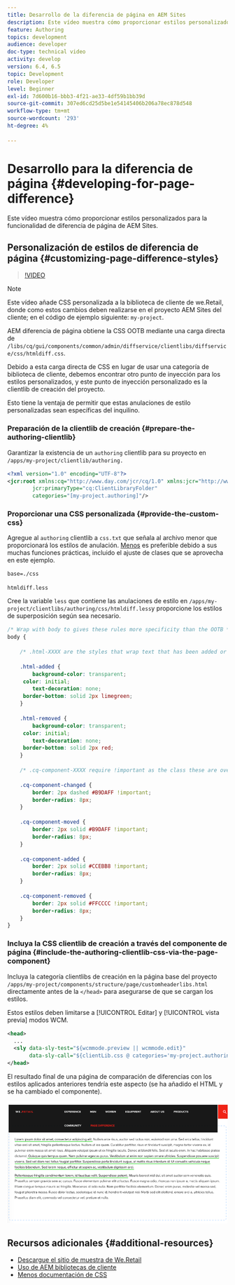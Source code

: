 ```yaml
---
title: Desarrollo de la diferencia de página en AEM Sites
description: Este vídeo muestra cómo proporcionar estilos personalizados para la funcionalidad de diferencia de página de AEM Sites.
feature: Authoring
topics: development
audience: developer
doc-type: technical video
activity: develop
version: 6.4, 6.5
topic: Development
role: Developer
level: Beginner
exl-id: 7d600b16-bbb3-4f21-ae33-4df59b1bb39d
source-git-commit: 307ed6cd25d5be1e54145406b206a78ec878d548
workflow-type: tm+mt
source-wordcount: '293'
ht-degree: 4%

---
```


# Desarrollo para la diferencia de página {#developing-for-page-difference}

Este vídeo muestra cómo proporcionar estilos personalizados para la funcionalidad de diferencia de página de AEM Sites.

## Personalización de estilos de diferencia de página {#customizing-page-difference-styles}

>[!VIDEO](https://video.tv.adobe.com/v/18871/?quality=9&learn=on)

>[!NOTE]
>
>Este vídeo añade CSS personalizada a la biblioteca de cliente de we.Retail, donde como estos cambios deben realizarse en el proyecto AEM Sites del cliente; en el código de ejemplo siguiente: `my-project`.

AEM diferencia de página obtiene la CSS OOTB mediante una carga directa de `/libs/cq/gui/components/common/admin/diffservice/clientlibs/diffservice/css/htmldiff.css`.

Debido a esta carga directa de CSS en lugar de usar una categoría de biblioteca de cliente, debemos encontrar otro punto de inyección para los estilos personalizados, y este punto de inyección personalizado es la clientlib de creación del proyecto.

Esto tiene la ventaja de permitir que estas anulaciones de estilo personalizadas sean específicas del inquilino.

### Preparación de la clientlib de creación {#prepare-the-authoring-clientlib}

Garantizar la existencia de un `authoring` clientlib para su proyecto en `/apps/my-project/clientlib/authoring.`

```xml
<?xml version="1.0" encoding="UTF-8"?>
<jcr:root xmlns:cq="http://www.day.com/jcr/cq/1.0" xmlns:jcr="http://www.jcp.org/jcr/1.0"
        jcr:primaryType="cq:ClientLibraryFolder"
        categories="[my-project.authoring]"/>
```

### Proporcionar una CSS personalizada {#provide-the-custom-css}

Agregue al `authoring` clientlib a `css.txt` que señala al archivo menor que proporcionará los estilos de anulación. [Menos](https://lesscss.org/) es preferible debido a sus muchas funciones prácticas, incluido el ajuste de clases que se aprovecha en este ejemplo.

```shell
base=./css

htmldiff.less
```

Cree la variable `less` que contiene las anulaciones de estilo en `/apps/my-project/clientlibs/authoring/css/htmldiff.less`y proporcione los estilos de superposición según sea necesario.

```css
/* Wrap with body to gives these rules more specificity than the OOTB */
body {

    /* .html-XXXX are the styles that wrap text that has been added or removed */

    .html-added {
        background-color: transparent;
     color: initial;
        text-decoration: none;
     border-bottom: solid 2px limegreen;
    }

    .html-removed {
        background-color: transparent;
     color: initial;
        text-decoration: none;
     border-bottom: solid 2px red;
    }

    /* .cq-component-XXXX require !important as the class these are overriding uses it. */

    .cq-component-changed {
        border: 2px dashed #B9DAFF !important;
        border-radius: 8px;
    }
    
    .cq-component-moved {
        border: 2px solid #B9DAFF !important;
        border-radius: 8px;
    }

    .cq-component-added {
        border: 2px solid #CCEBB8 !important;
        border-radius: 8px;
    }

    .cq-component-removed {
        border: 2px solid #FFCCCC !important;
        border-radius: 8px;
    }
}
```

### Incluya la CSS clientlib de creación a través del componente de página {#include-the-authoring-clientlib-css-via-the-page-component}

Incluya la categoría clientlibs de creación en la página base del proyecto `/apps/my-project/components/structure/page/customheaderlibs.html` directamente antes de la `</head>` para asegurarse de que se cargan los estilos.

Estos estilos deben limitarse a [!UICONTROL Editar] y [!UICONTROL vista previa] modos WCM.

```xml
<head>
  ...
  <sly data-sly-test="${wcmmode.preview || wcmmode.edit}" 
       data-sly-call="${clientLib.css @ categories='my-project.authoring'}"/>
</head>
```

El resultado final de una página de comparación de diferencias con los estilos aplicados anteriores tendría este aspecto (se ha añadido el HTML y se ha cambiado el componente).

![Diferencia de página](assets/page-diff.png)

## Recursos adicionales {#additional-resources}

* [Descargue el sitio de muestra de We.Retail](https://github.com/Adobe-Marketing-Cloud/aem-sample-we-retail/releases)
* [Uso de AEM bibliotecas de cliente](https://experienceleague.adobe.com/docs/experience-manager-65/developing/introduction/clientlibs.html?lang=es)
* [Menos documentación de CSS](https://lesscss.org/)
